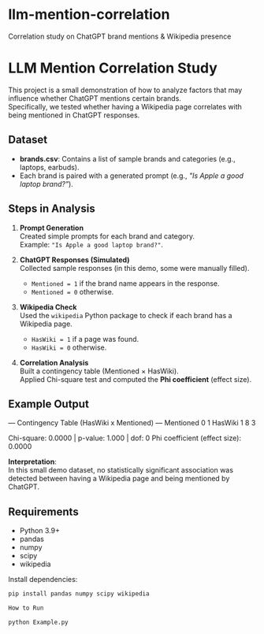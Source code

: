 # llm-mention-correlation
Correlation study on ChatGPT brand mentions &amp; Wikipedia presence


# LLM Mention Correlation Study

This project is a small demonstration of how to analyze factors that may influence whether ChatGPT mentions certain brands.  
Specifically, we tested whether having a Wikipedia page correlates with being mentioned in ChatGPT responses.

## Dataset
- **brands.csv**: Contains a list of sample brands and categories (e.g., laptops, earbuds).
- Each brand is paired with a generated prompt (e.g., *"Is Apple a good laptop brand?"*).

## Steps in Analysis
1. **Prompt Generation**  
   Created simple prompts for each brand and category.  
   Example: `"Is Apple a good laptop brand?"`.

2. **ChatGPT Responses (Simulated)**  
   Collected sample responses (in this demo, some were manually filled).  
   - `Mentioned = 1` if the brand name appears in the response.  
   - `Mentioned = 0` otherwise.

3. **Wikipedia Check**  
   Used the `wikipedia` Python package to check if each brand has a Wikipedia page.  
   - `HasWiki = 1` if a page was found.  
   - `HasWiki = 0` otherwise.

4. **Correlation Analysis**  
   Built a contingency table (Mentioned × HasWiki).  
   Applied Chi-square test and computed the **Phi coefficient** (effect size).  

## Example Output
— Contingency Table (HasWiki x Mentioned) —
Mentioned  0  1
HasWiki
1          8  3

Chi-square: 0.0000 | p-value: 1.000 | dof: 0
Phi coefficient (effect size): 0.0000


**Interpretation**:  
In this small demo dataset, no statistically significant association was detected between having a Wikipedia page and being mentioned by ChatGPT.

## Requirements
- Python 3.9+
- pandas
- numpy
- scipy
- wikipedia

Install dependencies:
```bash
pip install pandas numpy scipy wikipedia

How to Run

python Example.py
